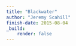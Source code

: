 ```yaml
---
title: "Blackwater"
author: "Jeremy Scahill"
finish-date: 2015-08-04
_build:
    render: false
---
```



